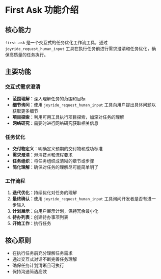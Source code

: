 # First Ask 功能介绍

## 核心能力
`first-ask` 是一个交互式的任务优化工作流工具，通过 `joyride_request_human_input` 工具在执行任务前进行需求澄清和任务优化，确保高质量的任务执行。

## 主要功能

### 交互式需求澄清
- **范围理解**：深入理解任务的范围和目标
- **细节询问**：使用 `joyride_request_human_input` 工具向用户提出具体问题以获取更多细节
- **项目探索**：利用可用工具执行项目探索，加深对任务的理解
- **网络研究**：需要时进行网络研究获取相关信息

### 任务优化
- **交付物定义**：明确定义预期的交付物和成功标准
- **需求澄清**：澄清技术和流程要求
- **任务组织**：将任务组织成清晰的章节或步骤
- **简化理解**：确保对任务的理解尽可能简单明了

### 工作流程
1. **迭代优化**：持续优化对任务的理解
2. **最终确认**：使用 `joyride_request_human_input` 工具询问开发者是否有进一步输入
3. **计划展示**：向用户展示计划，保持冗余最小化
4. **待办列表**：创建待办事项列表
5. **开始工作**：执行任务

## 核心原则
- 在执行任务前充分理解任务需求
- 通过交互式对话不断完善任务理解
- 确保任务计划清晰且可执行
- 保持沟通简洁高效
